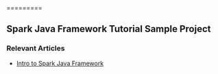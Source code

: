 =========

## Spark Java Framework Tutorial Sample Project

### Relevant Articles
- [Intro to Spark Java Framework](http://www.baeldung.com/spark-framework-rest-api)
